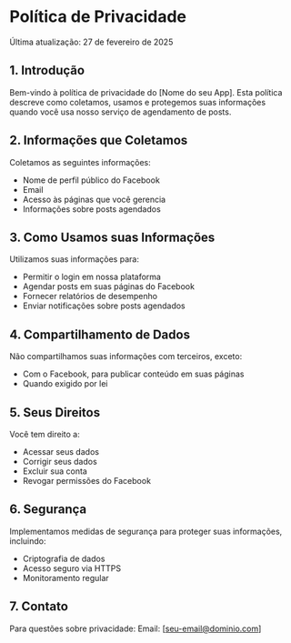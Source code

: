 # Política de Privacidade

Última atualização: 27 de fevereiro de 2025

## 1. Introdução

Bem-vindo à política de privacidade do [Nome do seu App]. Esta política descreve como coletamos, usamos e protegemos suas informações quando você usa nosso serviço de agendamento de posts.

## 2. Informações que Coletamos

Coletamos as seguintes informações:
- Nome de perfil público do Facebook
- Email
- Acesso às páginas que você gerencia
- Informações sobre posts agendados

## 3. Como Usamos suas Informações

Utilizamos suas informações para:
- Permitir o login em nossa plataforma
- Agendar posts em suas páginas do Facebook
- Fornecer relatórios de desempenho
- Enviar notificações sobre posts agendados

## 4. Compartilhamento de Dados

Não compartilhamos suas informações com terceiros, exceto:
- Com o Facebook, para publicar conteúdo em suas páginas
- Quando exigido por lei

## 5. Seus Direitos

Você tem direito a:
- Acessar seus dados
- Corrigir seus dados
- Excluir sua conta
- Revogar permissões do Facebook

## 6. Segurança

Implementamos medidas de segurança para proteger suas informações, incluindo:
- Criptografia de dados
- Acesso seguro via HTTPS
- Monitoramento regular

## 7. Contato

Para questões sobre privacidade:
Email: [seu-email@dominio.com]
